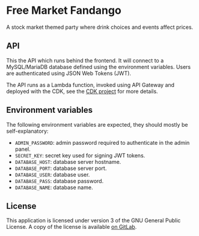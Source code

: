 # Free Market Fandango

A stock market themed party where drink choices and events affect prices.

## API

This the API which runs behind the frontend.  It will connect to a MySQL/MariaDB database defined using the environment variables.  Users are authenticated using JSON Web Tokens (JWT).

The API runs as a Lambda function, invoked using API Gateway and deployed with the CDK, see the [CDK project](https://gitlab.dylanwilson.dev/free-market-fandango/cdk) for more details.

## Environment variables

The following environment variables are expected, they should mostly be self-explanatory:

- `ADMIN_PASSWORD`: admin password required to authenticate in the admin panel.
- `SECRET_KEY`: secret key used for signing JWT tokens.
- `DATABASE_HOST`: database server hostname.
- `DATABASE_PORT`: database server port.
- `DATABASE_USER`: database user.
- `DATABASE_PASS`: database password.
- `DATABASE_NAME`: database name.

## License

This application is licensed under version 3 of the GNU General Public License.  A copy of the license is available [on GitLab](https://gitlab.dylanwilson.dev/free-market-fandango/frontend/-/blob/main/LICENSE).
